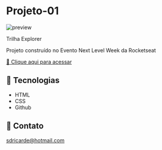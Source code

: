 # Projeto-01

![preview](./.github/preview.png)

 Trilha Explorer

Projeto construído no Evento Next Level Week da Rocketseat

[🔗 Clique aqui para acessar](https://edsonterciotti.github.io/nlw-esports-explorer/)

## 🔧 Tecnologias

- HTML
- CSS
- Github

## 📨 Contato

sdricarde@hotmail.com
